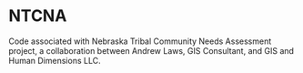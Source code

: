 # NTCNA
Code associated with Nebraska Tribal Community Needs Assessment project, a collaboration between
Andrew Laws, GIS Consultant, and GIS and Human Dimensions LLC.
